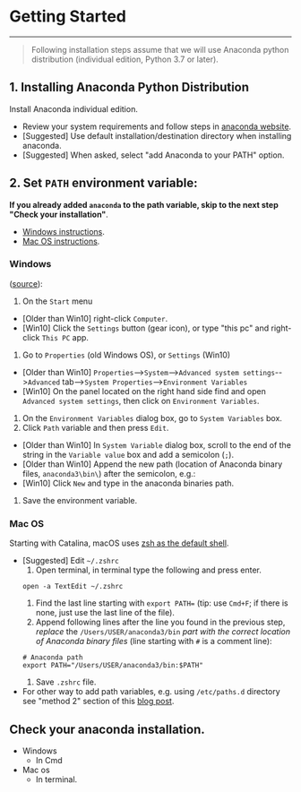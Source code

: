 # Getting Started
---
> Following installation steps assume that we will use Anaconda python distribution (individual edition, Python 3.7 or later).

## 1. Installing Anaconda Python Distribution
Install Anaconda individual edition.
- Review your system requirements and follow steps in [anaconda website](https://docs.anaconda.com/anaconda/install/#).
- \[Suggested\] Use default installation/destination directory when installing anaconda.
- \[Suggested\] When asked, select "add Anaconda to your PATH" option.

## 2. Set `PATH` environment variable:
**If you already added `anaconda` to the path variable, skip to the next step "Check your installation"**.
- [Windows instructions](#windows).
- [Mac OS instructions](#mac-os).

### Windows
([source](https://docs.microsoft.com/en-us/previous-versions/office/developer/sharepoint-2010/ee537574(v=office.14))):

1. On the `Start` menu
  - \[Older than Win10\] right-click `Computer`.
  - \[Win10\] Click the `Settings` button (gear icon), or type "this pc" and right-click `This PC` app.
1. Go to `Properties` (old Windows OS), or `Settings` (Win10)
  - \[Older than Win10\] `Properties`-->`System`-->`Advanced system settings`-->`Advanced` tab-->`System Properties`-->`Environment Variables`
  - \[Win10\] On the panel located on the right hand side find and open `Advanced system settings`, then click on `Environment Variables`.
1. On the `Environment Variables` dialog box, go to `System Variables` box.
1. Click `Path` variable and then press `Edit`.
  - \[Older than Win10\] In `System Variable` dialog box, scroll to the end of the string in the `Variable value` box and add a semicolon (`;`).
  - \[Older than Win10\] Append the new path (location of Anaconda binary files, `anaconda3\bin\`) after the semicolon, e.g.:
  - \[Win10\] Click `New` and type in the anaconda binaries path.
1. Save the environment variable.

### Mac OS
Starting with Catalina, macOS uses [zsh as the default shell](https://support.apple.com/en-us/HT208050).

- \[Suggested\] Edit `~/.zshrc`
    1. Open terminal, in terminal type the following and press enter.
    ```
    open -a TextEdit ~/.zshrc
    ```
    1. Find the last line starting with `export PATH=` (tip: use `Cmd+F`; if there is none, just use the last line of the file).
    1. Append following lines after the line you found in the previous step, *replace* the `/Users/USER/anaconda3/bin` *part with the correct location of Anaconda binary files* (line starting with `#` is a comment line):
    ```
    # Anaconda path
    export PATH="/Users/USER/anaconda3/bin:$PATH"
    ```
    1. Save `.zshrc` file.
- For other way to add path variables, e.g. using `/etc/paths.d` directory see "method 2" section of this [blog post](https://www.cyberciti.biz/faq/appleosx-bash-unix-change-set-path-environment-variable/).

## Check your anaconda installation.
- Windows
  - In Cmd
- Mac os
  - In terminal.
